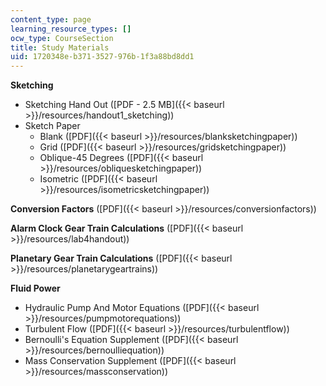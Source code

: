 ```yaml
---
content_type: page
learning_resource_types: []
ocw_type: CourseSection
title: Study Materials
uid: 1720348e-b371-3527-976b-1f3a88bd8dd1
---
```


**Sketching**

*   Sketching Hand Out ([PDF - 2.5 MB]({{< baseurl >}}/resources/handout1_sketching))
*   Sketch Paper
    *   Blank ([PDF]({{< baseurl >}}/resources/blanksketchingpaper))
    *   Grid ([PDF]({{< baseurl >}}/resources/gridsketchingpaper))
    *   Oblique-45 Degrees ([PDF]({{< baseurl >}}/resources/obliquesketchingpaper))
    *   Isometric ([PDF]({{< baseurl >}}/resources/isometricsketchingpaper))

**Conversion Factors** ([PDF]({{< baseurl >}}/resources/conversionfactors))

**Alarm Clock Gear Train Calculations** ([PDF]({{< baseurl >}}/resources/lab4handout))

**Planetary Gear Train Calculations** ([PDF]({{< baseurl >}}/resources/planetarygeartrains))

**Fluid Power**

*   Hydraulic Pump And Motor Equations ([PDF]({{< baseurl >}}/resources/pumpmotorequations))
*   Turbulent Flow ([PDF]({{< baseurl >}}/resources/turbulentflow))
*   Bernoulli's Equation Supplement ([PDF]({{< baseurl >}}/resources/bernoulliequation))
*   Mass Conservation Supplement ([PDF]({{< baseurl >}}/resources/massconservation))
